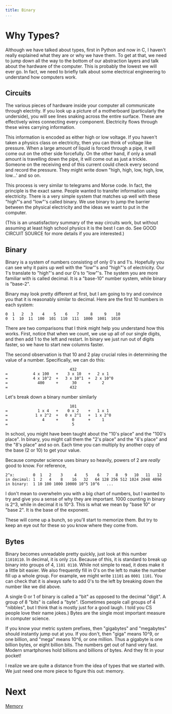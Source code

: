 ```yaml
---
title: Binary
...
```


# Why Types?

Although we have talked about types, first in Python and now in C, I haven't
really explained what they are or why we have them. To get at that, we need to
jump down all the way to the bottom of our abstraction layers and talk about the
hardware of the computer. This is probably the lowest we will ever go. In fact,
we need to briefly talk about some electrical engineering to understand how
computers work.

## Circuits

The various pieces of hardware inside your computer all communicate through
electrity. If you look up a picture of a motherboard (particularly the
underside), you will see lines snaking across the entire surface. These are
effectively wires connecting every component. Electricity flows through these
wires carrying information.

This information is encoded as either high or low voltage. If you haven't taken
a physics class on electricity, then you can think of voltage like pressure.
When a large amount of liquid is forced through a pipe, it will come out on the
other side forcefully. On the other hand, if only a small amount is travelling
down the pipe, it will come out as just a trickle. Someone on the receiving end
of this current could check every second and record the pressure. They might
write down "high, high, low, high, low, low...' and so on.

This process is very similar to telegrams and Morse code. In fact, the principle
is the exact same. People wanted to transfer information using electricity.
There is a very simple system that matches up well with these "high"'s and
"low"'s called binary. We use binary to jump the barrier between the physical
electricity and the ideas we want to put in the computer.

(This is an unsatisfactory summary of the way circuits work, but without
assuming at least high school physics it is the best I can do. See GOOD CIRCUIT
SOURCE for more details if you are interested.)

## Binary

Binary is a system of numbers consisting of only 0's and 1's. Hopefully you can
see why it pairs up well with the "low"'s and "high"'s of electricity. Our 1's
translate to "high"'s and our 0's to "low"'s.  The system you are more familiar
with is called decimal. It is a "base-10" number system, while binary is
"base-2".

Binary may look pretty different at first, but I am going to try and convince
you that it is reasonably similar to decimal. Here are the first 10 numbers in
each system:

    0  1   2   3    4    5    6    7     8     9    10
    0  1  10  11  100  101  110  111  1000  1001  1010

There are two comparisons that I think might help you understand how this
works. First, notice that when we count, we use up all of our single digits, and
then add 1 to the left and restart. In binary we just run out of digits faster,
so we have to start new columns faster.

The second observation is that 10 and 2 play crucial roles in determining the
value of a number. Specifically, we can do this:

                                432
    =           4 x 100   +    3 x 10   +   2 x 1
    =           4 x 10^2  +   3 x 10^1  +  2 x 10^0
    =             400     +      30     +     2
    =                           432

Let's break down a binary number similarly

                                101
    =             1 x 4   +    0 x 2    +   1 x 1
    =            1 x 2^2  +   0 x 2^1   +  1 x 2^0
    =               4     +      0      +     1
    =                            5

In school, you might have been taught about the "10's place" and the "100's
place". In binary, you might call them the "2's place" and the "4's place" and
the "8's place" and so on. Each time you can multiply by another copy of the
base (2 or 10) to get your value.

Because computer science uses binary so heavily, powers of 2 are *really* good
to know. For reference,

    2^x:        0  1   2    3     4    5    6   7   8   9   10   11   12
    in decimal: 1  2   4    8    16   32   64 128 256 512 1024 2048 4096
    in binary:  1 10 100 1000 10000 10^5 10^6   ...

I don't mean to overwhelm you with a big chart of numbers, but I wanted to try
and give you a sense of why they are important. 1000 counting in binary is 2^3,
while in decimal it is 10^3. This is what we mean by "base 10" or "base 2". It
is the base of the exponent.

These will come up a bunch, so you'll start to memorize them. But try to keep
an eye out for these so you know where they come from.

## Bytes

Binary becomes unreadable pretty quickly, just look at this number `11010110`.
In decimal, it is only `214`.  Because of this, it is standard to break up
binary into groups of 4, `1101 0110`. While not simple to read, it does make it
a little bit easier. We also frequently fill in 0's on the left to make the
number fill up a whole group.  For example, we might write `11101` as `0001
1101`. You can check that it is always safe to add 0's to the left by breaking
down the number like we did above.

A single 0 or 1 of binary is called a "bit" as opposed to the decimal "digit". A
group of 8 "bits" is called a "byte". (Sometimes people call groups of 4
"nibbles", but I think that is mostly just for a good laugh. I told you CS
people love their name jokes.) Bytes are the single most important measure in
computer science.

If you know your metric system prefixes, then "gigabytes" and "megabytes" should
instantly jump out at you. If you don't, then "giga" means 10^9, or one billion,
and "mega" means 10^6, or one million. Thus a gigabyte is one billion bytes, or
eight billion bits. The numbers get out of hand very fast. Modern smartphones
hold billions and billions of bytes. And they fit in your pocket!

I realize we are quite a distance from the idea of types that we started with.
We just need one more piece to figure this out: memory.

# Next
[Memory](7-memory.html)
